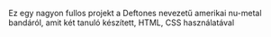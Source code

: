 Ez egy nagyon fullos projekt a Deftones nevezetű amerikai nu-metal bandáról, amit két tanuló készített, HTML, CSS használatával
